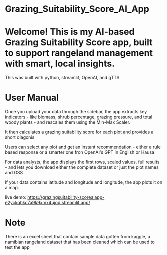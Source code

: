 # Grazing_Suitability_Score_AI_App
# Welcome! This is my AI-based Grazing Suitability Score app, built to support rangeland management with smart, local insights.

This was built with python, streamlit, OpenAI, and gTTS.

# User Manual
Once you upload your data through the sidebar, the app extracts key indicators - like biomass, shrub percentage, grazing pressure, and total woody plants - and rescales them using the Min-Max  Scaler.

It then calculates a grazing suitability score for each plot and provides a short diagonis
 
Users can select any plot and get an instant recommendation - either a rule based response or a smarter one fron OpenAI's GPT in English or Hausa

For data analysts, the app displays the first rows, scaled values, full results - and lets you download either the complete dataset or just the plot names and GSS

If your data contains latitude and longitude and longitude, the app plots it on a map.

live demo: https://grazingsuitability-scoreaiapp-e2yckqhkc7a9k9xmx4ujod.streamlit.app/

# Note
There is an excel sheet that contain sample data gotten from kaggle, a namibian rangeland dataset that has been cleaned which can be used to test the app
